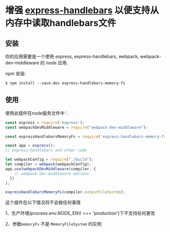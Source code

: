 增强 [express-handlebars](https://github.com/ericf/express-handlebars) 以便支持从内存中读取handlebars文件
========================================

安装
------------
你的应用需要是一个使用 express, express-handlebars, webpack, webpack-dev-middleware 的 node 应用.

npm 安装:
```shell
$ npm install --save-dev express-handlebars-memory-fs
```

使用
-----------
使用此插件在node服务文件中：
```javascript
const express = require('express');
const webpackDevMiddleware = require("webpack-dev-middleware");

const expressHandlebarsMemoryFs = require('express-handlebars-memory-fs');

const app = express();
// express-handlebars and other code

let webpackConfig = require("./build");
let compiler = webpack(webpackConfig);
app.use(webpackDevMiddleware(compiler, {
    // webpack-dev-middleware options
  })
);

expressHandlebarsMemoryFs(compiler.outputFileSystem);
```

这个插件在以下情况将不会做任何事情

1、生产环境(process.env.NODE_ENV === 'production')下不支持任何更改

2、参数`memoryFs` 不是 `MemoryFileSystem` 的实例
